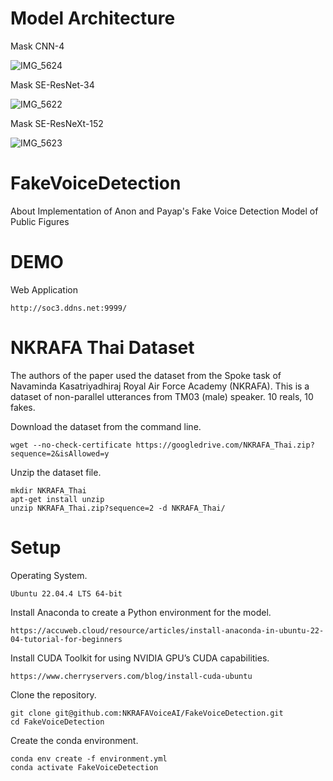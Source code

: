 # Model Architecture
Mask CNN-4

![IMG_5624](https://github.com/user-attachments/assets/687420d1-e60b-4d47-907b-a5a74980caf8)

Mask SE-ResNet-34

![IMG_5622](https://github.com/user-attachments/assets/7ec5fb51-49ae-42e5-b958-4c35656d92bd)

Mask SE-ResNeXt-152

![IMG_5623](https://github.com/user-attachments/assets/1ef7ef46-b432-4296-b169-52f844bfa580)

# FakeVoiceDetection
About Implementation of Anon and Payap's Fake Voice Detection Model of Public Figures

# DEMO

Web Application

```
http://soc3.ddns.net:9999/
```

# NKRAFA Thai Dataset

The authors of the paper used the dataset from the Spoke task of Navaminda Kasatriyadhiraj Royal Air Force Academy (NKRAFA). This is a dataset of non-parallel utterances from TM03 (male) speaker. 10 reals, 10 fakes.

Download the dataset from the command line.
```
wget --no-check-certificate https://googledrive.com/NKRAFA_Thai.zip?sequence=2&isAllowed=y
```

Unzip the dataset file.
```
mkdir NKRAFA_Thai
apt-get install unzip
unzip NKRAFA_Thai.zip?sequence=2 -d NKRAFA_Thai/
```

# Setup

Operating System.

```
Ubuntu 22.04.4 LTS 64-bit
```

Install Anaconda to create a Python environment for the model.

```
https://accuweb.cloud/resource/articles/install-anaconda-in-ubuntu-22-04-tutorial-for-beginners
```

Install CUDA Toolkit for using NVIDIA GPU’s CUDA capabilities.

```
https://www.cherryservers.com/blog/install-cuda-ubuntu
```

Clone the repository.

```
git clone git@github.com:NKRAFAVoiceAI/FakeVoiceDetection.git
cd FakeVoiceDetection
```

Create the conda environment.
```
conda env create -f environment.yml
conda activate FakeVoiceDetection
```
